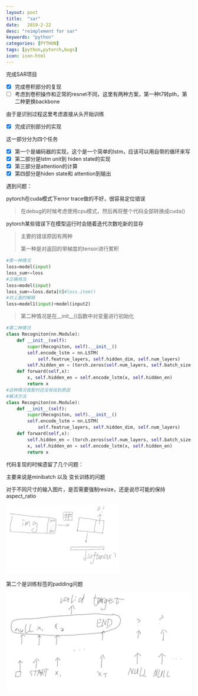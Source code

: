 ```yaml
---
layout: post
title:  "sar"
date:   2019-2-22
desc: "reimplement for sar"
keywords: "python"
categories: [PYTHON]
tags: [python,pytorch,bugs]
icon: icon-html
---
```


完成SAR项目

- [x] 完成卷积部分的复现
- [ ] 考虑到卷积操作和正常的resnet不同，这里有两种方案，第一种t7转pth，第二种更换backbone

由于是识别过程这里考虑直接从头开始训练 

- [x]  完成识别部分的实现

  这一部分分为四个任务

  - [x] 第一个是编码器的实现，这个是一个简单的lstm，应该可以用自带的循环来写
  - [x] 第二部分是lstm unit到 hiden state的实现
  - [x] 第三部分是attention的计算
  - [x] 第四部分是hiden state和 attention到输出

遇到问题：

pytorch在cuda模式下error trace做的不好，很容易定位错误

> 在debug的时候考虑使用cpu模式，然后再将整个代码全部转换成cuda()

pytorch某些错误下在模型运行时会随着迭代次数吃新的显存

> 主要的错误原因有两种
>
> 第一种是对返回的带梯度的tensor进行累积

```python
#第一种情况		
loss=model(input)
loss_sum+=loss
#正确用法
loss=model(input)
loss_sum+=loss.data[0]#loss.item()
#对上面的解释
loss=model1(input)+model(input2)
```

> 第二种情况是在\_\_init\_\_()函数中对变量进行初始化

```python
#第二种情况
class Recogniton(nn.Module):
    def __init__(self):
        super(Recogniton, self).__init__()
        self.encode_lstm = nn.LSTM(
            self.featrue_layers, self.hidden_dim, self.num_layers)
        self.hidden_en = (torch.zeros(self.num_layers, self.batch_size, self.hidden_dim).cuda(),torch.zeros(self.num_layers, self.batch_size, self.hidden_dim).cuda())
    def forward(self,x):
        x, self.hidden_en = self.encode_lstm(x, self.hidden_en)
        return x
#这种情况我暂时还没有找到原因
#解决方法
class Recogniton(nn.Module):
    def __init__(self):
        super(Recogniton, self).__init__()
        self.encode_lstm = nn.LSTM(
            self.featrue_layers, self.hidden_dim, self.num_layers)   
    def forward(self,x):
        self.hidden_en = (torch.zeros(self.num_layers, self.batch_size, self.hidden_dim).cuda(),torch.zeros(self.num_layers, self.batch_size, self.hidden_dim).cuda())
        x, self.hidden_en = self.encode_lstm(x, self.hidden_en)
        return x
```

代码复现的时候遗留了几个问题：

主要来说是minibatch 以及 变长训练的问题

对于不同尺寸的输入图片，是否需要强制resize，还是说尽可能的保持aspect_ratio		

<img src='./img/padding.png' style="zoom:30%">

第二个是训练标签的padding问题

<img src='./img/target_pad.png' style="zoom:50%">